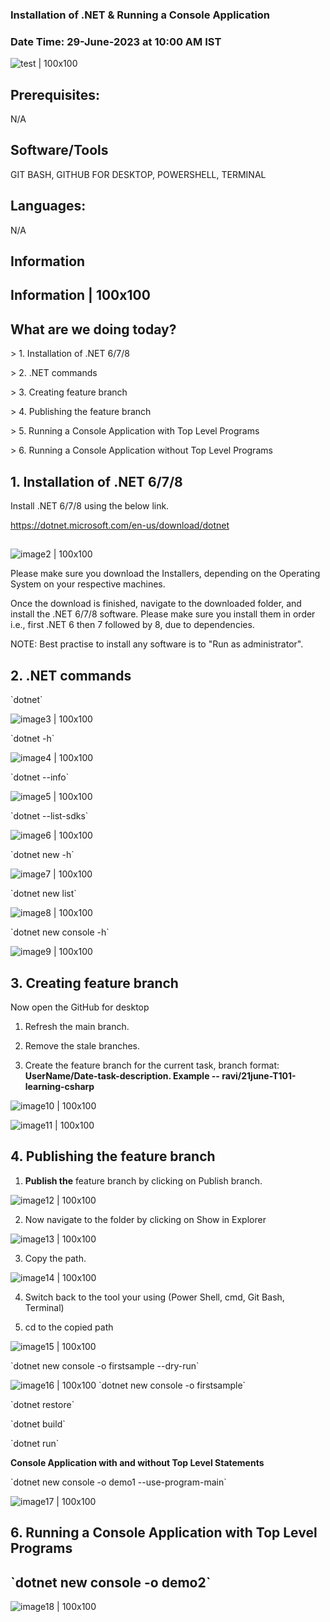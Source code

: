 ### Installation of .NET & Running a Console Application 

### Date Time: 29-June-2023 at 10:00 AM IST

![test | 100x100](./media/Ravi_Demo.PNG)

## Prerequisites:

N/A

## Software/Tools

GIT BASH, GITHUB FOR DESKTOP, POWERSHELL, TERMINAL

## Languages:

N/A

## Information

## Information \| 100x100

## What are we doing today?

\> 1. Installation of .NET 6/7/8

\> 2. .NET commands

\> 3. Creating feature branch

\> 4. Publishing the feature branch

\> 5. Running a Console Application with Top Level Programs

\> 6. Running a Console Application without Top Level Programs

## 1. Installation of .NET 6/7/8

Install .NET 6/7/8 using the below link.

<https://dotnet.microsoft.com/en-us/download/dotnet>

## 

 ![image2 | 100x100](./media/image2.PNG)

Please make sure you download the Installers, depending on the Operating
System on your respective machines.

Once the download is finished, navigate to the downloaded folder, and
install the .NET 6/7/8 software. Please make sure you install them in
order i.e., first .NET 6 then 7 followed by 8, due to dependencies.

NOTE: Best practise to install any software is to "Run as
administrator".

## 2. .NET commands

\`dotnet\`

![image3 | 100x100](./media/image3.PNG)

\`dotnet -h\`

![image4 | 100x100](./media/image4.PNG)

\`dotnet --info\`

![image5 | 100x100](./media/image5.PNG)

\`dotnet \--list-sdks\`

![image6 | 100x100](./media/image6.PNG)

\`dotnet new -h\`

![image7 | 100x100](./media/image7.PNG)

\`dotnet new list\`

![image8 | 100x100](./media/image8.PNG)

\`dotnet new console -h\`

![image9 | 100x100](./media/image9.PNG)

## 3. Creating feature branch

Now open the GitHub for desktop

1.  Refresh the main branch.

2.  Remove the stale branches.

3.  Create the feature branch for the current task, branch format:
    **UserName/Date-task-description. Example --
    ravi/21june-T101-learning-csharp**

![image10 | 100x100](./media/image10.PNG)

![image11 | 100x100](./media/image11.PNG)

## 4. Publishing the feature branch

1.  **Publish the** feature branch by clicking on Publish branch.

![image12 | 100x100](./media/image12.PNG)

2.  Now navigate to the folder by clicking on Show in Explorer

![image13 | 100x100](./media/image13.PNG)

3.  Copy the path.

![image14 | 100x100](./media/image14.PNG)

4.  Switch back to the tool your using (Power Shell, cmd, Git Bash,
    Terminal)

5.  cd to the copied path

![image15 | 100x100](./media/image15.PNG)

\`dotnet new console -o firstsample \--dry-run\`

![image16 | 100x100](./media/image16.PNG)
\`dotnet new console -o firstsample\`

\`dotnet restore\`

\`dotnet build\`

\`dotnet run\`

**Console Application with and without Top Level Statements**

 \`dotnet new console -o demo1 \--use-program-main\`

![image17 | 100x100](./media/image17.PNG)

## 6. Running a Console Application with Top Level Programs

## \`dotnet new console -o demo2\`

![image18 | 100x100](./media/image18.PNG)

